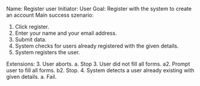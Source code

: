 Name: Register user
Initiator: User
Goal: Register with the system to create an account
Main success szenario:
1. Click register.
2. Enter your name and your email address.
3. Submit data.
4. System checks for users already registered with the given details.
5. System registers the user.

Extensions:
3. User aborts.
  a. Stop
3. User did not fill all forms.
  a2. Prompt user to fill all forms.
  b2. Stop.
4. System detects a user already existing with given details.
  a. Fail.
